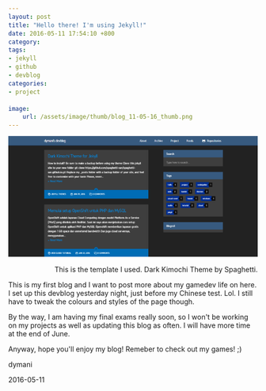 ```yaml
---
layout: post
title: "Hello there! I'm using Jekyll!"
date: 2016-05-11 17:54:10 +800
category: 
tags: 
- jekyll
- github
- devblog
categories:
- project

image: 
    url: /assets/image/thumb/blog_11-05-16_thumb.png
---
```


![](/assets/image/blog/blog_12-05-16_blog.png)

<p align="right">This is the template I used. Dark Kimochi Theme by Spaghetti.</p>

This is my first blog and I want to post more about my gamedev life on here. I set up this devblog yesterday night, just before my Chinese test. Lol. I still have to tweak the colours and styles of the page though.<!--break-->

By the way, I am having my final exams really soon, so I won't be working on my projects as well as updating this blog as often. I will have more time at the end of June.

Anyway, hope you'll enjoy my blog! Remeber to check out my games! ;)

dymani

2016-05-11